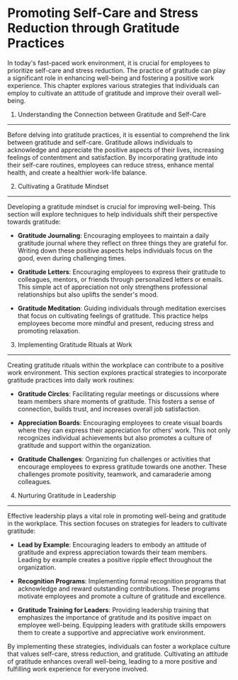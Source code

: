 Promoting Self-Care and Stress Reduction through Gratitude Practices
=============================================================================

In today's fast-paced work environment, it is crucial for employees to prioritize self-care and stress reduction. The practice of gratitude can play a significant role in enhancing well-being and fostering a positive work experience. This chapter explores various strategies that individuals can employ to cultivate an attitude of gratitude and improve their overall well-being.

1. Understanding the Connection between Gratitude and Self-Care
---------------------------------------------------------------

Before delving into gratitude practices, it is essential to comprehend the link between gratitude and self-care. Gratitude allows individuals to acknowledge and appreciate the positive aspects of their lives, increasing feelings of contentment and satisfaction. By incorporating gratitude into their self-care routines, employees can reduce stress, enhance mental health, and create a healthier work-life balance.

2. Cultivating a Gratitude Mindset
----------------------------------

Developing a gratitude mindset is crucial for improving well-being. This section will explore techniques to help individuals shift their perspective towards gratitude:

* **Gratitude Journaling**: Encouraging employees to maintain a daily gratitude journal where they reflect on three things they are grateful for. Writing down these positive aspects helps individuals focus on the good, even during challenging times.

* **Gratitude Letters**: Encouraging employees to express their gratitude to colleagues, mentors, or friends through personalized letters or emails. This simple act of appreciation not only strengthens professional relationships but also uplifts the sender's mood.

* **Gratitude Meditation**: Guiding individuals through meditation exercises that focus on cultivating feelings of gratitude. This practice helps employees become more mindful and present, reducing stress and promoting relaxation.

3. Implementing Gratitude Rituals at Work
-----------------------------------------

Creating gratitude rituals within the workplace can contribute to a positive work environment. This section explores practical strategies to incorporate gratitude practices into daily work routines:

* **Gratitude Circles**: Facilitating regular meetings or discussions where team members share moments of gratitude. This fosters a sense of connection, builds trust, and increases overall job satisfaction.

* **Appreciation Boards**: Encouraging employees to create visual boards where they can express their appreciation for others' work. This not only recognizes individual achievements but also promotes a culture of gratitude and support within the organization.

* **Gratitude Challenges**: Organizing fun challenges or activities that encourage employees to express gratitude towards one another. These challenges promote positivity, teamwork, and camaraderie among colleagues.

4. Nurturing Gratitude in Leadership
------------------------------------

Effective leadership plays a vital role in promoting well-being and gratitude in the workplace. This section focuses on strategies for leaders to cultivate gratitude:

* **Lead by Example**: Encouraging leaders to embody an attitude of gratitude and express appreciation towards their team members. Leading by example creates a positive ripple effect throughout the organization.

* **Recognition Programs**: Implementing formal recognition programs that acknowledge and reward outstanding contributions. These programs motivate employees and promote a culture of gratitude and excellence.

* **Gratitude Training for Leaders**: Providing leadership training that emphasizes the importance of gratitude and its positive impact on employee well-being. Equipping leaders with gratitude skills empowers them to create a supportive and appreciative work environment.

By implementing these strategies, individuals can foster a workplace culture that values self-care, stress reduction, and gratitude. Cultivating an attitude of gratitude enhances overall well-being, leading to a more positive and fulfilling work experience for everyone involved.
